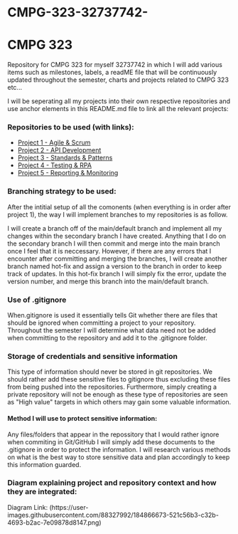 # CMPG-323-32737742-

<h1>CMPG 323</h1>

<p>Repository for CMPG 323 for myself 32737742 in which I will add various items such as milestones, labels, a readME file that will be continuously updated throughout the semester, charts and projects related to CMPG 323 etc...</p>

<p>I will be seperating all my projects into their own respective repositories and use anchor elements in this README.md file to link all the relevant projects:</p>
<h3>Repositories to be used (with links): </h3>
<ul>
  <li><a href=https://github.com/BrendanV11/CMPG-323-Overview-32737742>Project 1 - Agile & Scrum</a></li>
  <li><a href="https://github.com/BrendanV11/Project-2---API-Development">Project 2 - API Development</a></li>
  <li><a href="https://github.com/BrendanV11/Project-3---Standards-Patterns">Project 3 - Standards & Patterns</a></li>
  <li><a href="https://github.com/BrendanV11/Project-4---Testing-RPA">Project 4 - Testing & RPA</a></li>
  <li><a href="https://github.com/BrendanV11/Project-5---Reporting-Monitoring">Project 5 - Reporting & Monitoring</a></li>
 </ul>
 
 <h3>Branching strategy to be used: </h3>
 <p>After the intitial setup of all the comonents (when everything is in order after project 1), the way I will implement branches to my repositories is as follow.</p>
 
 <p>I will create a branch off of the main/default branch and implement all my changes within the secondary branch I have created. Anything that I do on the secondary branch I will then commit and merge into the main branch once I feel that it is neccessary. However, if there are any errors that I encounter after committing and merging the branches, I will create another branch named hot-fix and assign a version to the branch in order to keep track of updates. In this hot-fix branch I will simply fix the error, update the version number, and merge this branch into the main/default branch.</p>
 
 <h3>Use of .gitignore</h3>
 <p>When.gitignore is used it essentially tells Git whether there are files that should be ignored when committing a project to your repository. Throughout the semester I will determine what data need not be added when committing to the repository and add it to the .gitignore folder.</p>
 
 <h3>Storage of credentials and sensitive information</h3>
 <p>This type of information should never be stored in git repositories. We should rather add these sensitive files to gitignore thus excluding these files from being pushed into the repositories. Furthermore, simply creating a private repository will not be enough as these type of repositories are seen as "High value" targets in which others may gain some valuable information.</p>
 
<h4>Method I will use to protect sensitive information:</h4>
<p>Any files/folders that appear in the repossitory that I would rather ignore when commiting in Git/GitHub I will simply add these documents to the .gitignore in order to protect the information. I will research various methods on what is the best way to store sensitive data and plan accordingly to keep this information guarded.</p>

<h3>Diagram explaining project and repository context and how they are integrated:</h3>

<p>
  Diagram Link: (https://user-images.githubusercontent.com/88327992/184866673-521c56b3-c32b-4693-b2ac-7e09878d8147.png)
</p>



